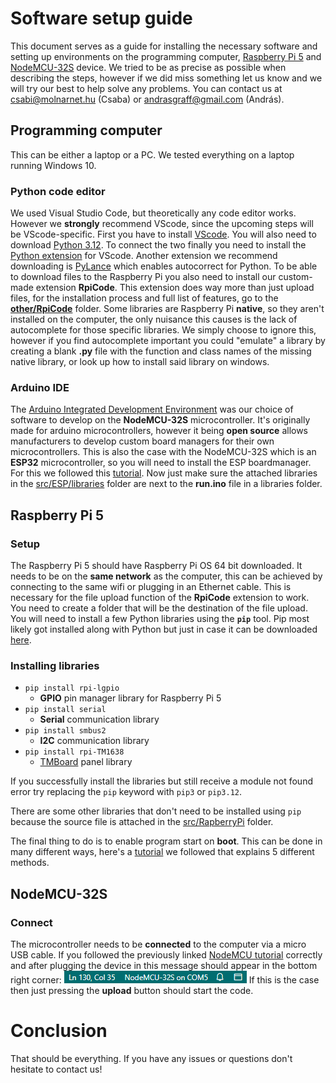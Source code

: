 # Software setup guide
This document serves as a guide for installing the necessary software and setting up environments on the programming computer, [Raspberry Pi 5](https://www.raspberrypi.com/products/raspberry-pi-5/) and [NodeMCU-32S](https://docs.ai-thinker.com/_media/esp32/docs/nodemcu-32s_product_specification.pdf) device. We tried to be as precise as possible when describing the steps, however if we did miss something let us know and we will try our best to help solve any problems. You can contact us at csabi@molnarnet.hu (Csaba) or andrasgraff@gmail.com (András).
## Programming computer
This can be either a laptop or a PC. We tested everything on a laptop running Windows 10.
### Python code editor
We used Visual Studio Code, but theoretically any code editor works. However we **strongly** recommend VScode, since the upcoming steps will be VScode-specific.
First you have to install [VScode](https://code.visualstudio.com/download). You will also need to download [Python 3.12](https://www.python.org/downloads/release/python-3120/). To connect the two finally you need to install the [Python extension](https://marketplace.visualstudio.com/items?itemName=ms-Python.Python) for VScode. Another extension we recommend downloading is [PyLance](https://marketplace.visualstudio.com/items?itemName=ms-python.vscode-pylance) which enables autocorrect for Python. To be able to download files to the Raspberry Pi you also need to install our custom-made extension **RpiCode**. This extension does way more than just upload files, for the installation process and full list of features, go to the **[other/RpiCode](/other/RpiCode/)** folder. Some libraries are Raspberry Pi **native**, so they aren't installed on the computer, the only nuisance this causes is the lack of autocomplete for those specific libraries. We simply choose to ignore this, however if you find autocomplete important you could "emulate" a library by creating a blank **.py** file with the function and class names of the missing native library, or look up how to install said library on windows.
### Arduino IDE
The [Arduino Integrated Development Environment](https://www.arduino.cc/en/software) was our choice of software to develop on the **NodeMCU-32S** microcontroller. It's originally made for arduino microcontrollers, however it being **open source** allows manufacturers to develop custom board managers for their own microcontrollers. This is also the case with the NodeMCU-32S which is an **ESP32** microcontroller, so you will need to install the ESP boardmanager. For this we followed this [tutorial](https://www.aranacorp.com/en/programming-an-esp32-nodemcu-with-the-arduino-ide/). Now just make sure the attached libraries in the [src/ESP/libraries](ESP/libraries/) folder are next to the **run.ino** file in a libraries folder.
## Raspberry Pi 5
### Setup
The Raspberry Pi 5 should have Raspberry Pi OS 64 bit downloaded. It needs to be on the **same network** as the computer, this can be achieved by connecting to the same wifi or plugging in an Ethernet cable. This is necessary for the file upload function of the **RpiCode** extension to work. You need to create a folder that will be the destination of the file upload. You will need to install a few Python libraries using the **`pip`** tool. Pip most likely got installed along with Python but just in case it can be downloaded [here](https://pip.pypa.io/en/stable/installation/).
### Installing libraries
- `pip install rpi-lgpio`
  - **GPIO** pin manager library for Raspberry Pi 5
- `pip install serial`
  - **Serial** communication library
- `pip install smbus2`
  - **I2C** communication library
- `pip install rpi-TM1638`
  - [TMBoard](https://thilaire.github.io/missionBoard/TM163x/) panel library
  
If you successfully install the libraries but still receive a module not found error try replacing the `pip` keyword with `pip3` or `pip3.12`.

There are some other libraries that don't need to be installed using `pip` because the source file is attached in the [src/RapberryPi](RaspberryPi/) folder.

The final thing to do is to enable program start on **boot**. This can be done in many different ways, here's a [tutorial](https://www.dexterindustries.com/howto/run-a-program-on-your-raspberry-pi-at-startup/) we followed that explains 5 different methods.
## NodeMCU-32S
### Connect
The microcontroller needs to be **connected** to the computer via a micro USB cable. If you followed the previously linked [NodeMCU tutorial](https://www.aranacorp.com/en/programming-an-esp32-nodemcu-with-the-arduino-ide/) correctly and after plugging the device in this message should appear in the bottom right corner:  ![NodeMCU-32S on COM5](message.png)
If this is the case then just pressing the **upload** button should start the code.

# Conclusion
That should be everything. If you have any issues or questions don't hesitate to contact us!